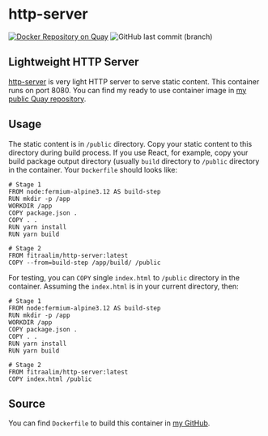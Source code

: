# http-server

[![Docker Repository on Quay](https://quay.io/repository/fitraalim/http-server/status "Docker Repository on Quay")](https://quay.io/repository/fitraalim/http-server) ![GitHub last commit (branch)](https://img.shields.io/github/last-commit/fitraalim/http-server/master?style=for-the-badge)

## Lightweight HTTP Server

[http-server](https://www.npmjs.com/package/http-server) is very light HTTP server to serve static content. This container runs on port 8080.
You can find my ready to use container image in [my public Quay repository](https://quay.io/repository/fitraalim/http-server).

## Usage

The static content is in `/public` directory. Copy your static content to this directory during build process.
If you use React, for example, copy your build package output directory (usually `build` directory to `/public` directory in the container. Your `Dockerfile` should looks like:

```
# Stage 1
FROM node:fermium-alpine3.12 AS build-step
RUN mkdir -p /app
WORKDIR /app
COPY package.json .
COPY . .
RUN yarn install
RUN yarn build

# Stage 2
FROM fitraalim/http-server:latest
COPY --from=build-step /app/build/ /public
```

For testing, you can `COPY` single `index.html` to `/public` directory in the container.
 Assuming the `index.html` is in your current directory, then:

```
# Stage 1
FROM node:fermium-alpine3.12 AS build-step
RUN mkdir -p /app
WORKDIR /app
COPY package.json .
COPY . .
RUN yarn install
RUN yarn build

# Stage 2
FROM fitraalim/http-server:latest
COPY index.html /public
```

## Source

You can find `Dockerfile` to build this container in [my GitHub](https://github.com/fitraalim/http-server).
